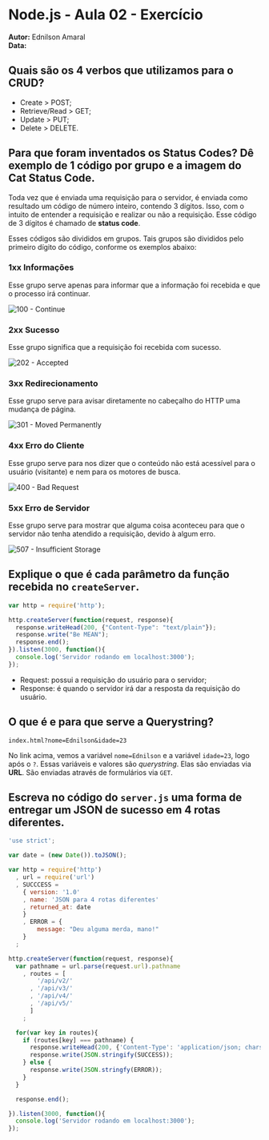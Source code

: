 # Node.js - Aula 02 - Exercício  
**Autor:** Ednilson Amaral  
**Data:** 

## Quais são os 4 verbos que utilizamos para o CRUD?  

* Create > POST;  
* Retrieve/Read > GET;  
* Update > PUT;  
* Delete > DELETE.


## Para que foram inventados os Status Codes? Dê exemplo de 1 código por grupo e a imagem do Cat Status Code.  

Toda vez que é enviada uma requisição para o servidor, é enviada como resultado um código de número inteiro, contendo 3 dígitos. Isso, com o intuito de entender a requisição e realizar ou não a requisição. Esse código de 3 dígitos é chamado de **status code**.  

Esses códigos são divididos em grupos. Tais grupos são divididos pelo primeiro dígito do código, conforme os exemplos abaixo:

### 1xx Informações  

Esse grupo serve apenas para informar que a informação foi recebida e que o processo irá continuar.  

![100 - Continue](https://raw.githubusercontent.com/ednilsonamaral/be-mean-instagram-nodejs/master/img/100.jpg)


### 2xx Sucesso  

Esse grupo significa que a requisição foi recebida com sucesso.  

![202 - Accepted](https://raw.githubusercontent.com/ednilsonamaral/be-mean-instagram-nodejs/master/img/202.jpg)


### 3xx Redirecionamento  

Esse grupo serve para avisar diretamente no cabeçalho do HTTP uma mudança de página.  

![301 - Moved Permanently](https://raw.githubusercontent.com/ednilsonamaral/be-mean-instagram-nodejs/master/img/301.jpg)


### 4xx Erro do Cliente  

Esse grupo serve para nos dizer que o conteúdo não está acessível para o usuário (visitante) e nem para os motores de busca.  

![400 - Bad Request](https://raw.githubusercontent.com/ednilsonamaral/be-mean-instagram-nodejs/master/img/400.jpg)


### 5xx Erro de Servidor  

Esse grupo serve para mostrar que alguma coisa aconteceu para que o servidor não tenha atendido a requisição, devido à algum erro.  

![507 - Insufficient Storage](https://raw.githubusercontent.com/ednilsonamaral/be-mean-instagram-nodejs/master/img/507.jpg)


## Explique o que é cada parâmetro da função recebida no `createServer`.

```js  
var http = require('http');  

http.createServer(function(request, response){  
  response.writeHead(200, {"Content-Type": "text/plain"});  
  response.write("Be MEAN");  
  response.end();  
}).listen(3000, function(){  
  console.log('Servidor rodando em localhost:3000');  
});  
```  

* Request: possui a requisição do usuário para o servidor;  
* Response: é quando o servidor irá dar a resposta da requisição do usuário.


## O que é e para que serve a Querystring?  

`index.html?nome=Ednilson&idade=23`  

No link acima, vemos a variável `nome=Ednilson` e a variável `idade=23`, logo após o `?`. Essas variáveis e valores são *querystring*. Elas são enviadas via **URL**. São enviadas através de formulários via `GET`.


## Escreva no código do `server.js` uma forma de entregar um JSON de sucesso em 4 rotas diferentes.  

```js  
'use strict';

var date = (new Date()).toJSON();

var http = require('http')
  , url = require('url')
  , SUCCCESS = 
    { version: '1.0'
    , name: 'JSON para 4 rotas diferentes'
    , returned_at: date
    }
    , ERROR = {
        message: "Deu alguma merda, mano!"
    }
  ;

http.createServer(function(request, response){
  var pathname = url.parse(request.url).pathname
    , routes = [ 
    	'/api/v2/'
      , '/api/v3/'
      , '/api/v4/'
      , '/api/v5/'
      ]
    ;

  for(var key in routes){
    if (routes[key] === pathname) {
      response.writeHead(200, {'Content-Type': 'application/json; charset=UTF-8'});
      response.write(JSON.stringify(SUCCESS));
    } else {
      response.write(JSON.stringfy(ERROR));
    }
  }

  response.end();

}).listen(3000, function(){
  console.log('Servidor rodando em localhost:3000');
});
```